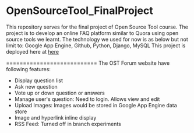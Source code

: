 OpenSourceTool_FinalProject
===========================
This repository serves for the final project of Open Source Tool course. The project is to develop an online FAQ platform similar to Quora using open source tools we learnt. The technology we used for now is as below but not limit to: Google App Engine, Github, Python, Django, MySQL
This project is deployed here at <a href="http://chenzhuost.appspot.com/" target="_blank">here</a>

===========================
The OST Forum website have following features:
<ul>
<li>Display question list</li>
<li>Ask new question</li>
<li>Vote up or down question or answers</li>
<li>Manage user's question: Need to login. Allows view and edit</li>
<li>Upload Images: Images would be stored in Google App Engine data store</li>
<li>Image and hyperlink inline display</li>
<li>RSS Feed: Turned off in branch experiments</li>
</ul>